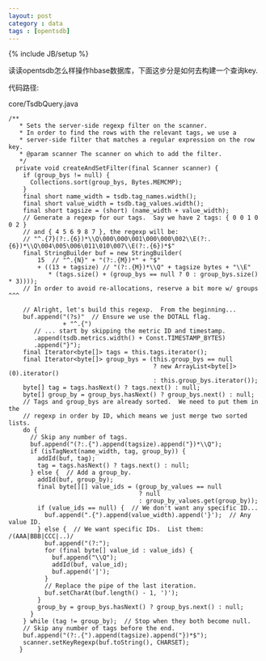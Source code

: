 ```yaml
---
layout: post
category : data 
tags : [opentsdb]
---
```

{% include JB/setup %}



读读opentsdb怎么样操作hbase数据库，下面这步分是如何去构建一个查询key.

代码路径:

core/TsdbQuery.java

    /**
       * Sets the server-side regexp filter on the scanner.
       * In order to find the rows with the relevant tags, we use a
       * server-side filter that matches a regular expression on the row key.
       * @param scanner The scanner on which to add the filter.
       */
      private void createAndSetFilter(final Scanner scanner) {
        if (group_bys != null) {
          Collections.sort(group_bys, Bytes.MEMCMP);
        }
        final short name_width = tsdb.tag_names.width();
        final short value_width = tsdb.tag_values.width();
        final short tagsize = (short) (name_width + value_width);
        // Generate a regexp for our tags.  Say we have 2 tags: { 0 0 1 0 0 2 }
        // and { 4 5 6 9 8 7 }, the regexp will be:
        // "^.{7}(?:.{6})*\\Q\000\000\001\000\000\002\\E(?:.{6})*\\Q\004\005\006\011\010\007\\E(?:.{6})*$"
        final StringBuilder buf = new StringBuilder(
            15  // "^.{N}" + "(?:.{M})*" + "$"
            + ((13 + tagsize) // "(?:.{M})*\\Q" + tagsize bytes + "\\E"
               * (tags.size() + (group_bys == null ? 0 : group_bys.size() * 3))));
        // In order to avoid re-allocations, reserve a bit more w/ groups ^^^

        // Alright, let's build this regexp.  From the beginning...
        buf.append("(?s)"  // Ensure we use the DOTALL flag.
                   + "^.{")
           // ... start by skipping the metric ID and timestamp.
           .append(tsdb.metrics.width() + Const.TIMESTAMP_BYTES)
           .append("}");
        final Iterator<byte[]> tags = this.tags.iterator();
        final Iterator<byte[]> group_bys = (this.group_bys == null
                                            ? new ArrayList<byte[]>(0).iterator()
                                            : this.group_bys.iterator());
        byte[] tag = tags.hasNext() ? tags.next() : null;
        byte[] group_by = group_bys.hasNext() ? group_bys.next() : null;
        // Tags and group_bys are already sorted.  We need to put them in the
        // regexp in order by ID, which means we just merge two sorted lists.
        do {
          // Skip any number of tags.
          buf.append("(?:.{").append(tagsize).append("})*\\Q");
          if (isTagNext(name_width, tag, group_by)) {
            addId(buf, tag);
            tag = tags.hasNext() ? tags.next() : null;
          } else {  // Add a group_by.
            addId(buf, group_by);
            final byte[][] value_ids = (group_by_values == null
                                        ? null
                                        : group_by_values.get(group_by));
            if (value_ids == null) {  // We don't want any specific ID...
              buf.append(".{").append(value_width).append('}');  // Any value ID.
            } else {  // We want specific IDs.  List them: /(AAA|BBB|CCC|..)/
              buf.append("(?:");
              for (final byte[] value_id : value_ids) {
                buf.append("\\Q");
                addId(buf, value_id);
                buf.append('|');
              }
              // Replace the pipe of the last iteration.
              buf.setCharAt(buf.length() - 1, ')');
            }
            group_by = group_bys.hasNext() ? group_bys.next() : null;
          }
        } while (tag != group_by);  // Stop when they both become null.
        // Skip any number of tags before the end.
        buf.append("(?:.{").append(tagsize).append("})*$");
        scanner.setKeyRegexp(buf.toString(), CHARSET);
       }
